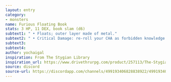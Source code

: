 ```yaml
---
layout: entry
category:
- monsters
name: Furious Floating Book
stats: 3 HP, 11 DEX, book slam (d6)
subtext1: " • Floats; outer layer made of metal."
subtext2: " • Critical Damage: re-roll your CHA as forbidden knowledge is literally hammered into your head."
subtext3:
subtext4:
author: yochaigal
inspiration: From The Stygian Library
inspiration_url: https://www.drivethrurpg.com/product/257113/The-Stygian-Library
source: discord
source-url: https://discordapp.com/channels/499193406828838922/499193406828838924/685533964840075309
---
```

